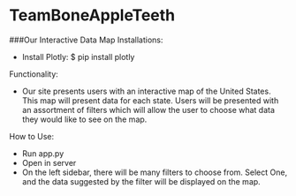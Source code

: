 # TeamBoneAppleTeeth

###Our Interactive Data Map
Installations:
+ Install Plotly: $ pip install plotly

Functionality:
+ Our site presents users with an interactive map of the United States. This map will present data for each state. Users will be presented with an assortment of filters which will allow the user to choose what data they would like to see on the map.

How to Use:
+ Run app.py
+ Open in server
+ On the left sidebar, there will be many filters to choose from. Select One, and the data suggested by the filter will be displayed on the map.
